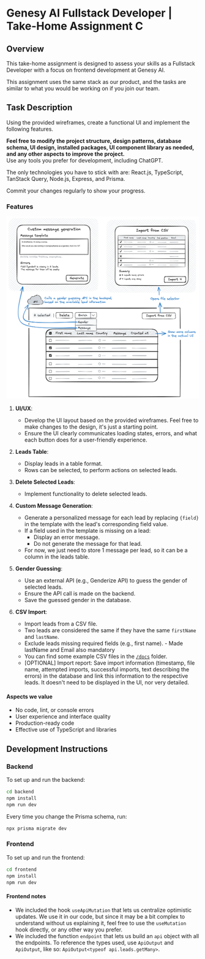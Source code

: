 # Genesy AI Fullstack Developer | Take-Home Assignment C

## Overview

This take-home assignment is designed to assess your skills as a Fullstack Developer with a focus on frontend development at Genesy AI.

This assignment uses the same stack as our product, and the tasks are similar to what you would be working on if you join our team.

## Task Description

Using the provided wireframes, create a functional UI and implement the following features.

**Feel free to modify the project structure, design patterns, database schema, UI design, installed packages, UI component library as needed, and any other aspects to improve the project.**\
Use any tools you prefer for development, including ChatGPT.

The only technologies you have to stick with are: React.js, TypeScript, TanStack Query, Node.js, Express, and Prisma.

Commit your changes regularly to show your progress.

### Features

![UI Wireframes](/docs/ui-wireframes.png)

1. **UI/UX**:
   - Develop the UI layout based on the provided wireframes. Feel free to make changes to the design, it's just a starting point.
   - Ensure the UI clearly communicates loading states, errors, and what each button does for a user-friendly experience.

2. **Leads Table**:
   - Display leads in a table format.
   - Rows can be selected, to perform actions on selected leads.

3. **Delete Selected Leads**:
   - Implement functionality to delete selected leads.

4. **Custom Message Generation**:
   - Generate a personalized message for each lead by replacing `{field}` in the template with the lead's corresponding field value.
   - If a field used in the template is missing on a lead:
      - Display an error message.
      - Do not generate the message for that lead.
   - For now, we just need to store 1 message per lead, so it can be a column in the leads table.

5. **Gender Guessing**:
   - Use an external API (e.g., Genderize API) to guess the gender of selected leads.
   - Ensure the API call is made on the backend.
   - Save the guessed gender in the database.

6. **CSV Import**:
   - Import leads from a CSV file.
   - Two leads are considered the same if they have the same `firstName` and `lastName`.
   - Exclude leads missing required fields (e.g., first name). - Made lastName and Email also mandatory
   - You can find some example CSV files in the [`/docs`](/docs) folder.
   - [OPTIONAL] Import report: Save import information (timestamp, file name, attempted imports, successful imports, text describing the errors) in the database and link this information to the respective leads. It doesn't need to be displayed in the UI, nor very detailed.

#### Aspects we value

- No code, lint, or console errors
- User experience and interface quality
- Production-ready code
- Effective use of TypeScript and libraries

## Development Instructions

### Backend

To set up and run the backend:

```zsh
cd backend
npm install
npm run dev
```

Every time you change the Prisma schema, run:

```zsh
npx prisma migrate dev
```

### Frontend

To set up and run the frontend:

```zsh
cd frontend
npm install
npm run dev
```

#### Frontend notes

- We included the hook `useApiMutation` that lets us centralize optimistic updates. We use it in our code, but since it may be a bit complex to understand without us explaining it, feel free to use the `useMutation` hook directly, or any other way you prefer.
- We included the function `endpoint` that lets us build an `api` object with all the endpoints. To reference the types used, use `ApiOutput` and `ApiOutput`, like so: `ApiOutput<typeof api.leads.getMany>`.
